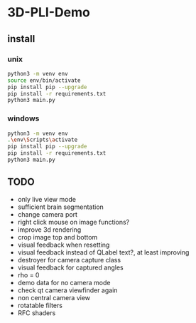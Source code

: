 # 3D-PLI-Demo

## install

### unix

``` sh
python3 -m venv env
source env/bin/activate
pip install pip --upgrade
pip install -r requirements.txt
python3 main.py
```

### windows

``` sh
python3 -m venv env
.\env\Scripts\activate
pip install pip --upgrade
pip install -r requirements.txt
python3 main.py
```

## TODO

- only live view mode
- sufficient brain segmentation
- change camera port
- right click mouse on image functions?
- improve 3d rendering
- crop image top and bottom
- visual feedback when resetting
- visual feedback instead of QLabel text?, at least improving
- destroyer for camera capture class
- visual feedback for captured angles
- rho = 0
- demo data for no camera mode
- check qt camera viewfinder again
- non central camera view
- rotatable filters
- RFC shaders
